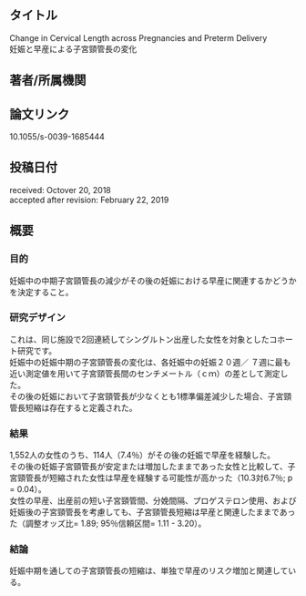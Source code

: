 ## タイトル
Change in Cervical Length across Pregnancies and Preterm Delivery  
妊娠と早産による子宮頸管長の変化

## 著者/所属機関

## 論文リンク
10.1055/s-0039-1685444

## 投稿日付
received: Octover 20, 2018  
accepted after revision: February 22, 2019

## 概要
### 目的
妊娠中の中期子宮頸管長の減少がその後の妊娠における早産に関連するかどうかを決定すること。

### 研究デザイン
これは、同じ施設で2回連続してシングルトン出産した女性を対象としたコホート研究です。  
妊娠中の妊娠中期の子宮頸管長の変化は、各妊娠中の妊娠２０週／ ７週に最も近い測定値を用いて子宮頸管長間のセンチメートル（ｃｍ）の差として測定した。  
その後の妊娠において子宮頸管長が少なくとも1標準偏差減少した場合、子宮頸管長短縮は存在すると定義された。

### 結果
1,552人の女性のうち、114人（7.4％）がその後の妊娠で早産を経験した。  
その後の妊娠子宮頸管長が安定または増加したままであった女性と比較して、子宮頸管長が短縮された女性は早産を経験する可能性が高かった（10.3対6.7％; p  = 0.04）。  
女性の早産、出産前の短い子宮頸管間、分娩間隔、プロゲステロン使用、および妊娠後の子宮頸管長を考慮しても、子宮頸管長短縮は早産と関連したままであった（調整オッズ比= 1.89; 95％信頼区間= 1.11 - 3.20）。

### 結論
妊娠中期を通しての子宮頸管長の短縮は、単独で早産のリスク増加と関連している。
